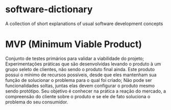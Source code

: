 # software-dictionary
A collection of short explanations of usual software development concepts

# MVP (Minimum Viable Product)
Conjunto de testes primários para validar a viabilidade do projeto; Experimentações práticas que são desenvolvidas
levando o produto à um grupo seleto de clientes, não sendo o produto final ainda. Este produto possui o mínimo de 
recursos possíveis, desde que eles mantenham sua função de solucionar o problema para o qual foi criado; Não pode ser
funcionalidades soltas, juntas elas devem configurar o produto mesmo sendo protótipo.
Seu objetivo é conhecer na prática a reação do mercado, a compreensão do cliente sobre o produto e se ele de fato
soluciona o problema do seu consumidor.

